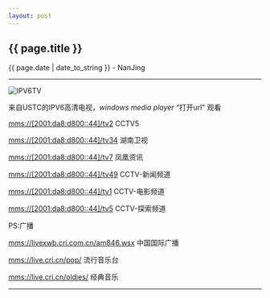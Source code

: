 ```yaml
---
layout: post
---
```


<h2>{{ page.title }}</h2>
<p class='meta'>{{ page.date | date_to_string }} - NanJing</p>

---
![IPV6TV][1]

来自USTC的IPV6高清电视，*windows media player* “打开url" 观看

[mms://\[2001:da8:d800::44\]/tv2][2] CCTV5

[mms://\[2001:da8:d800::44\]/tv34][3] 湖南卫视

[mms://\[2001:da8:d800::44\]/tv7][4] 凤凰资讯

[mms://\[2001:da8:d800::44\]/tv49][5] CCTV-新闻频道

[mms://\[2001:da8:d800::44\]/tv1][6] CCTV-电影频道

[mms://\[2001:da8:d800::44\]/tv5][7] CCTV-探索频道


PS:广播

[mms://livexwb.cri.com.cn/am846.wsx][8] 中国国际广播

[mms://live.cri.cn/pop/][9] 流行音乐台

[mms://live.cri.cn/oldies/][10] 经典音乐

---

  [1]: https://encrypted-tbn2.gstatic.com/images?q=tbn:ANd9GcRz1WYFXX6wm4_-nlTWOb0_Ge4BbBGvhXIrnfkW1oarLmBNVUCN0w
  [2]: mms://[2001:da8:d800::44]/tv2
  [3]: mms://[2001:da8:d800::44]/tv34
  [4]: mms://[2001:da8:d800::44]/tv7
  [5]: mms://[2001:da8:d800::44]/tv49
  [6]: mms://[2001:da8:d800::44]/tv1
  [7]: mms://[2001:da8:d800::44]/tv5
  [8]: mms://livexwb.cri.com.cn/am846.wsx
  [9]: mms://live.cri.cn/pop/
  [10]: mms://live.cri.cn/oldies/
